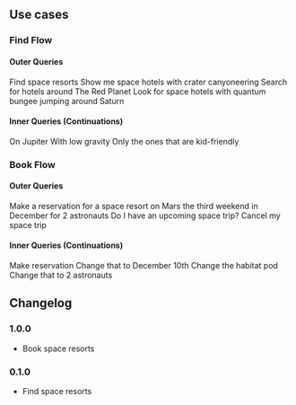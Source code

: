 
## Use cases

### Find Flow

#### Outer Queries

Find space resorts
Show me space hotels with crater canyoneering
Search for hotels around The Red Planet
Look for space hotels with quantum bungee jumping around Saturn

#### Inner Queries (Continuations)
On Jupiter
With low gravity
Only the ones that are kid-friendly

### Book Flow

#### Outer Queries
Make a reservation for a space resort on Mars the third weekend in December for 2 astronauts
Do I have an upcoming space trip?
Cancel my space trip


#### Inner Queries (Continuations)
Make reservation
Change that to December 10th
Change the habitat pod
Change that to 2 astronauts


## Changelog

### 1.0.0
- Book space resorts

### 0.1.0
- Find space resorts